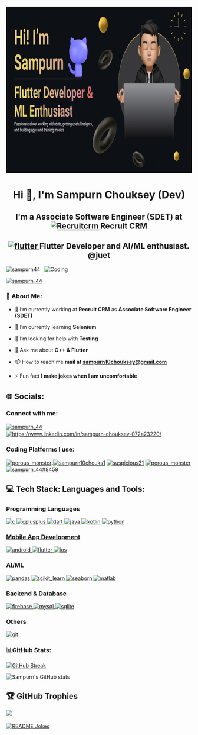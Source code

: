 <p align="center">
<img width="1000" height="450" src="https://github.com/Sampurn44/Sampurn44/blob/38fd2f678773a2b15df806c13b7cd20349aaee48/ecaspe.png" alt="my banner">

</p>
<h1 align="center">Hi 👋, I'm Sampurn Chouksey (Dev)</h1>
<h2 align="center"> I'm a Associate Software Engineer (SDET) at  <a href="https://recruitcrm.io/" target="_blank" rel="noreferrer"> <img src="https://is1-ssl.mzstatic.com/image/thumb/Purple221/v4/93/7d/94/937d9412-0a05-0bc6-2dd7-139be6d34d39/AppIcon-0-0-1x_U007emarketing-0-10-0-85-220.png/512x512bb.jpg" alt="Recruitcrm" width="20" height="20"/> </a>Recruit CRM</h2>
<h2 align="center"> <a href="https://flutter.dev" target="_blank" rel="noreferrer"> <img src="https://www.vectorlogo.zone/logos/flutterio/flutterio-icon.svg" alt="flutter" width="20" height="20"/> </a>Flutter Developer and AI/ML enthusiast. @juet </h2>
<img align="right" alt="Coding" width="400" src="https://user-images.githubusercontent.com/74038190/212749447-bfb7e725-6987-49d9-ae85-2015e3e7cc41.gif">
<p align="left"> <img src="https://komarev.com/ghpvc/?username=sampurn44&label=Profile%20views&color=0e75b6&style=flat" alt="sampurn44" /> </p>

<p align="left"> <a href="https://twitter.com/sampurn_44" target="blank"><img src="https://img.shields.io/twitter/follow/sampurn_44?logo=twitter&style=for-the-badge" alt="sampurn_44" /></a> </p>
<h3> 💫 About Me:</h3>

-  🏢 I’m currently working at **Recruit CRM** as **Associate Software Engineer (SDET)**

-  🌱 I’m currently learning **Selenium**

- 🤝 I’m looking for help with **Testing**

- 💬 Ask me about **C++ & Flutter**

- 📫 How to reach me **mail at sampurn10chouksey@gmail.com**

- ⚡ Fun fact **I make jokes when I am uncomfortable**



## 🌐 Socials:
<h3 align="left">Connect with me:</h3>
<p align="left">
<a href="https://twitter.com/sampurn_44" target="blank"><img align="center" src="https://upload.wikimedia.org/wikipedia/commons/thumb/6/6f/Logo_of_Twitter.svg/512px-Logo_of_Twitter.svg.png?20220821125553" alt="sampurn_44" height="30" width="40" /> </a>
<a href="https://www.linkedin.com/in/sampurn-chouksey-072a23220/" target="blank"><img align="center" src="https://upload.wikimedia.org/wikipedia/commons/thumb/c/ca/LinkedIn_logo_initials.png/800px-LinkedIn_logo_initials.png" alt="https://www.linkedin.com/in/sampurn-chouksey-072a23220/" height="30" width="40" /></a>
  <h3 align="left">Coding Platforms I use: </h3>
  <p align="left">
<a href="https://www.codechef.com/users/porous_monster" target="blank"><img align="center" src="https://upload.wikimedia.org/wikipedia/en/thumb/7/7b/Codechef%28new%29_logo.svg/1200px-Codechef%28new%29_logo.svg.png" alt="porous_monster" height="30" width="60" /> </a>
<a href="https://www.hackerrank.com/sampurn10chouks1" target="blank"><img align="center" src="https://upload.wikimedia.org/wikipedia/commons/thumb/6/65/HackerRank_logo.png/800px-HackerRank_logo.png" alt="sampurn10chouks1" height="30" width="40" /></a>
<a href="https://codeforces.com/profile/suspicious31" target="blank"><img align="center" src="https://cdn.iconscout.com/icon/free/png-256/free-code-forces-3628695-3029920.png" alt="suspicious31" height="30" width="40" /></a>
<a href="https://www.leetcode.com/porous_monster" target="blank"><img align="center" src="https://leetcode.com/static/images/LeetCode_logo_rvs.png" alt="porous_monster" height="30" width="40" /></a>
<a href="https://www.codingninjas.com/codestudio/profile/ad67612e-4549-4fc7-ae86-38ad1456aa59" target="blank"><img align="center" src="https://asset.brandfetch.io/idQVGbrvGL/idFrWdCkB5.png" alt="sampurn_44#8459" height="30" width="60" /></a>
</p>
<h2 align="left">
💻 Tech Stack: Languages and Tools:</h2>
<h3 align="left">Programming Languages </h3>
<p align="left"> <a href="https://www.cprogramming.com/" target="_blank" rel="noreferrer"> <img src="https://upload.wikimedia.org/wikipedia/commons/thumb/1/18/C_Programming_Language.svg/1200px-C_Programming_Language.svg.png" alt="c" width="40" height="40"/> </a> <a href="https://www.w3schools.com/cpp/" target="_blank" rel="noreferrer"> <img src="https://upload.wikimedia.org/wikipedia/commons/thumb/1/18/ISO_C%2B%2B_Logo.svg/1822px-ISO_C%2B%2B_Logo.svg.png" alt="cplusplus" width="40" height="40"/> </a> <a href="https://dart.dev" target="_blank" rel="noreferrer"> <img src="https://www.vectorlogo.zone/logos/dartlang/dartlang-icon.svg" alt="dart" width="40" height="40"/> </a><a href="https://www.java.com" target="_blank" rel="noreferrer"> <img src="https://upload.wikimedia.org/wikipedia/en/thumb/3/30/Java_programming_language_logo.svg/1200px-Java_programming_language_logo.svg.png" alt="java" width="40" height="40"/> </a>  <a href="https://kotlinlang.org" target="_blank" rel="noreferrer"> <img src="https://www.vectorlogo.zone/logos/kotlinlang/kotlinlang-icon.svg" alt="kotlin" width="40" height="40"/> </a> <a href="https://www.python.org" target="_blank" rel="noreferrer"> <img src="https://www.pngmart.com/files/7/Python-PNG-File.png" alt="python" width="40" height="40"/> </p>
<h3 align="left">Mobile App Development </h3> <p align="left"> <a href="https://developer.android.com" target="_blank" rel="noreferrer"> <img src="https://upload.wikimedia.org/wikipedia/commons/thumb/6/64/Android_logo_2019_%28stacked%29.svg/1031px-Android_logo_2019_%28stacked%29.svg.png" alt="android" width="40" height="40"/> </a> <a href="https://flutter.dev" target="_blank" rel="noreferrer"> <img src="https://www.vectorlogo.zone/logos/flutterio/flutterio-icon.svg" alt="flutter" width="40" height="40"/> </a> <a href="https://developer.apple.com" target="_blank" rel="noreferrer"> <img src="https://upload.wikimedia.org/wikipedia/commons/thumb/c/ca/IOS_logo.svg/1024px-IOS_logo.svg.png" alt="ios" width="40" height="40"/> </a> </p>
<h3 align="left">AI/ML </h3> <p align="left"> <a href="https://pandas.pydata.org/" target="_blank" rel="noreferrer"> <img src="https://upload.wikimedia.org/wikipedia/commons/thumb/2/22/Pandas_mark.svg/270px-Pandas_mark.svg.png" alt="pandas" width="40" height="40"/> </a> </a> <a href="https://scikit-learn.org/" target="_blank" rel="noreferrer"> <img src="https://upload.wikimedia.org/wikipedia/commons/0/05/Scikit_learn_logo_small.svg" alt="scikit_learn" width="40" height="40"/> </a> <a href="https://seaborn.pydata.org/" target="_blank" rel="noreferrer"> <img src="https://seaborn.pydata.org/_images/logo-mark-lightbg.svg" alt="seaborn" width="40" height="40"/><a href="https://www.mathworks.com/" target="_blank" rel="noreferrer"> <img src="https://upload.wikimedia.org/wikipedia/commons/2/21/Matlab_Logo.png" alt="matlab" width="40" height="40"/> </a> </p>
<h3 align="left">Backend & Database </h3> <p align="left"> <a href="https://firebase.google.com/" target="_blank" rel="noreferrer"> <img src="https://www.vectorlogo.zone/logos/firebase/firebase-icon.svg" alt="firebase" width="40" height="40"/> </a> <a href="https://www.mysql.com/" target="_blank" rel="noreferrer"> <img src="https://download.logo.wine/logo/MySQL/MySQL-Logo.wine.png" alt="mysql" width="40" height="40"/> </a><a href="https://www.sqlite.org/" target="_blank" rel="noreferrer"> <img src="https://www.vectorlogo.zone/logos/sqlite/sqlite-icon.svg" alt="sqlite" width="40" height="40"/> </a>  </p>
<h3 align="left">Others </h3> <p align="left"><a href="https://git-scm.com/" target="_blank" rel="noreferrer"> <img src="https://www.vectorlogo.zone/logos/git-scm/git-scm-icon.svg" alt="git" width="40" height="40"/> </a>  </p>


<h3 align="left">
 📊GitHub Stats:</h3> 

[![GitHub Streak](https://streak-stats.demolab.com?user=Sampurn44&background=100%2C000000%2CFFFFFF&border=FFD700&stroke=FFD700&ring=FFD700&fire=AA4203&currStreakNum=EBEBEB&sideNums=EBEBEB&currStreakLabel=EBEBEB&sideLabels=EBEBEB&dates=FFD700&excludeDaysLabel=EBEBEB)](https://git.io/streak-stats)

![Sampurn's GitHub stats](https://github-readme-stats.vercel.app/api?username=Sampurn44&show_icons=true&theme=tokyonight)

## 🏆 GitHub Trophies
![](https://github-profile-trophy.vercel.app/?username=Sampurn44&theme=discord&no-frame=true&no-bg=true&margin-w=4)




<a href="https://readme-jokes.vercel.app"><img align="center" src="https://readme-jokes.vercel.app/api" alt="README Jokes"></a>










<!---
Sampurn44/Sampurn44 is a ✨ special ✨ repository because its `README.md` (this file) appears on your GitHub profile.
You can click the Preview link to take a look at your changes.
--->
